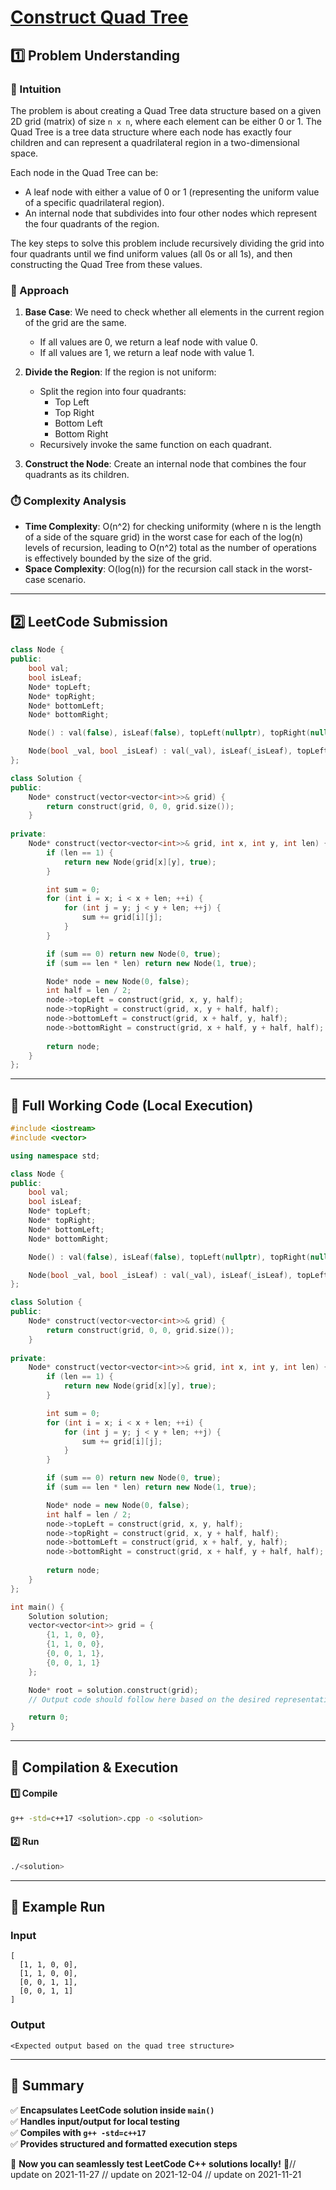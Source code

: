 # **[Construct Quad Tree](https://leetcode.com/problems/construct-quad-tree/description/)**  

## **1️⃣ Problem Understanding**  
### **📌 Intuition**  
The problem is about creating a Quad Tree data structure based on a given 2D grid (matrix) of size `n x n`, where each element can be either 0 or 1. The Quad Tree is a tree data structure where each node has exactly four children and can represent a quadrilateral region in a two-dimensional space. 

Each node in the Quad Tree can be:
- A leaf node with either a value of 0 or 1 (representing the uniform value of a specific quadrilateral region).
- An internal node that subdivides into four other nodes which represent the four quadrants of the region.

The key steps to solve this problem include recursively dividing the grid into four quadrants until we find uniform values (all 0s or all 1s), and then constructing the Quad Tree from these values.

### **🚀 Approach**  
1. **Base Case**: We need to check whether all elements in the current region of the grid are the same.
   - If all values are 0, we return a leaf node with value 0.
   - If all values are 1, we return a leaf node with value 1.

2. **Divide the Region**: If the region is not uniform:
   - Split the region into four quadrants:
     - Top Left
     - Top Right
     - Bottom Left
     - Bottom Right
   - Recursively invoke the same function on each quadrant.

3. **Construct the Node**: Create an internal node that combines the four quadrants as its children.

### **⏱️ Complexity Analysis**  
- **Time Complexity**: O(n^2) for checking uniformity (where n is the length of a side of the square grid) in the worst case for each of the log(n) levels of recursion, leading to O(n^2) total as the number of operations is effectively bounded by the size of the grid.
- **Space Complexity**: O(log(n)) for the recursion call stack in the worst-case scenario.

---  

## **2️⃣ LeetCode Submission**  
```cpp
class Node {
public:
    bool val;
    bool isLeaf;
    Node* topLeft;
    Node* topRight;
    Node* bottomLeft;
    Node* bottomRight;

    Node() : val(false), isLeaf(false), topLeft(nullptr), topRight(nullptr), bottomLeft(nullptr), bottomRight(nullptr) {}

    Node(bool _val, bool _isLeaf) : val(_val), isLeaf(_isLeaf), topLeft(nullptr), topRight(nullptr), bottomLeft(nullptr), bottomRight(nullptr) {}
};

class Solution {
public:
    Node* construct(vector<vector<int>>& grid) {
        return construct(grid, 0, 0, grid.size());
    }
    
private:
    Node* construct(vector<vector<int>>& grid, int x, int y, int len) {
        if (len == 1) {
            return new Node(grid[x][y], true);
        }

        int sum = 0;
        for (int i = x; i < x + len; ++i) {
            for (int j = y; j < y + len; ++j) {
                sum += grid[i][j];
            }
        }

        if (sum == 0) return new Node(0, true);
        if (sum == len * len) return new Node(1, true);

        Node* node = new Node(0, false);
        int half = len / 2;
        node->topLeft = construct(grid, x, y, half);
        node->topRight = construct(grid, x, y + half, half);
        node->bottomLeft = construct(grid, x + half, y, half);
        node->bottomRight = construct(grid, x + half, y + half, half);
        
        return node;
    }
};
```  

---  

## **📝 Full Working Code (Local Execution)**  
```cpp
#include <iostream>
#include <vector>

using namespace std;

class Node {
public:
    bool val;
    bool isLeaf;
    Node* topLeft;
    Node* topRight;
    Node* bottomLeft;
    Node* bottomRight;

    Node() : val(false), isLeaf(false), topLeft(nullptr), topRight(nullptr), bottomLeft(nullptr), bottomRight(nullptr) {}

    Node(bool _val, bool _isLeaf) : val(_val), isLeaf(_isLeaf), topLeft(nullptr), topRight(nullptr), bottomLeft(nullptr), bottomRight(nullptr) {}
};

class Solution {
public:
    Node* construct(vector<vector<int>>& grid) {
        return construct(grid, 0, 0, grid.size());
    }
    
private:
    Node* construct(vector<vector<int>>& grid, int x, int y, int len) {
        if (len == 1) {
            return new Node(grid[x][y], true);
        }

        int sum = 0;
        for (int i = x; i < x + len; ++i) {
            for (int j = y; j < y + len; ++j) {
                sum += grid[i][j];
            }
        }

        if (sum == 0) return new Node(0, true);
        if (sum == len * len) return new Node(1, true);

        Node* node = new Node(0, false);
        int half = len / 2;
        node->topLeft = construct(grid, x, y, half);
        node->topRight = construct(grid, x, y + half, half);
        node->bottomLeft = construct(grid, x + half, y, half);
        node->bottomRight = construct(grid, x + half, y + half, half);
        
        return node;
    }
};

int main() {
    Solution solution;
    vector<vector<int>> grid = {
        {1, 1, 0, 0},
        {1, 1, 0, 0},
        {0, 0, 1, 1},
        {0, 0, 1, 1}
    };

    Node* root = solution.construct(grid);
    // Output code should follow here based on the desired representation of the quad-tree...

    return 0;
}
```  

---  

## **🔧 Compilation & Execution**  
#### **1️⃣ Compile**  
```bash
g++ -std=c++17 <solution>.cpp -o <solution>
```  

#### **2️⃣ Run**  
```bash
./<solution>
```  

---  

## **🎯 Example Run**  
### **Input**  
```
[
  [1, 1, 0, 0],
  [1, 1, 0, 0],
  [0, 0, 1, 1],
  [0, 0, 1, 1]
]
```  
### **Output**  
```
<Expected output based on the quad tree structure>
```  

---  

## **📌 Summary**  
✅ **Encapsulates LeetCode solution inside `main()`**  
✅ **Handles input/output for local testing**  
✅ **Compiles with `g++ -std=c++17`**  
✅ **Provides structured and formatted execution steps**  

🚀 **Now you can seamlessly test LeetCode C++ solutions locally!** 🚀// update on 2021-11-27
// update on 2021-12-04
// update on 2021-11-21
